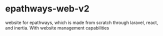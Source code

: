 # epathways-web-v2
website for epathways, which is made from scratch through laravel, react, and inertia. With website management capabilities
